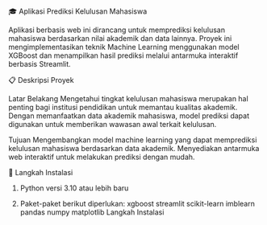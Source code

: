 🎓 Aplikasi Prediksi Kelulusan Mahasiswa

Aplikasi berbasis web ini dirancang untuk memprediksi kelulusan mahasiswa berdasarkan nilai akademik dan data lainnya. Proyek ini mengimplementasikan teknik Machine Learning menggunakan model XGBoost dan menampilkan hasil 
prediksi melalui antarmuka interaktif berbasis Streamlit.

📋 Deskripsi Proyek

Latar Belakang
Mengetahui tingkat kelulusan mahasiswa merupakan hal penting bagi institusi pendidikan untuk memantau kualitas akademik. Dengan memanfaatkan data akademik mahasiswa, model prediksi dapat digunakan untuk memberikan wawasan awal terkait kelulusan.

Tujuan
Mengembangkan model machine learning yang dapat memprediksi kelulusan mahasiswa berdasarkan data akademik.
Menyediakan antarmuka web interaktif untuk melakukan prediksi dengan mudah.

🚀 Langkah Instalasi
1. Python versi 3.10 atau lebih baru

2. Paket-paket berikut diperlukan:
xgboost
streamlit
scikit-learn
imblearn
pandas
numpy
matplotlib
Langkah Instalasi
